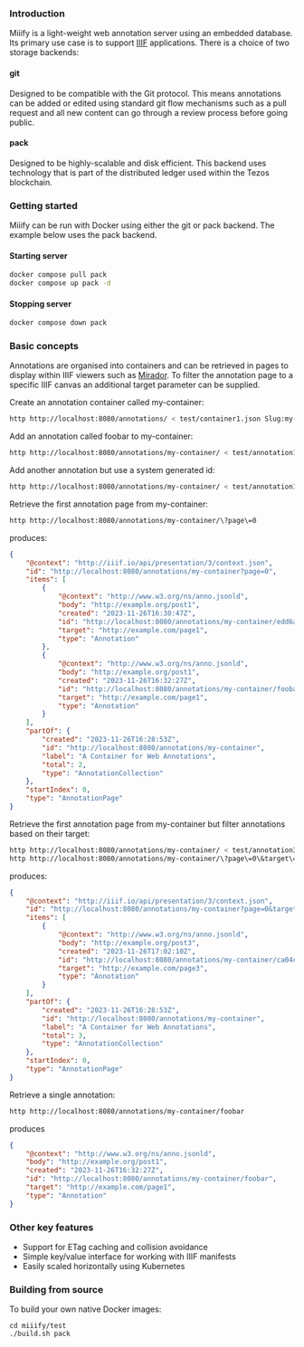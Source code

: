 ### Introduction

Miiify is a light-weight web annotation server using an embedded database. Its primary use case is to support [IIIF](https://iiif.io/) applications. There is a choice of two storage backends:

#### git

Designed to be compatible with the Git protocol. This means annotations can be added or edited using standard git flow mechanisms such as a pull request and all new content can go through a review process before going public. 

#### pack

Designed to be highly-scalable and disk efficient. This backend uses technology that is part of the distributed ledger used within the Tezos blockchain.

### Getting started

Miiify can be run with Docker using either the git or pack backend. The example below uses the pack backend.

#### Starting server

```bash
docker compose pull pack
docker compose up pack -d
```

#### Stopping server
```bash
docker compose down pack
```

### Basic concepts

Annotations are organised into containers and can be retrieved in pages to display within IIIF viewers such as [Mirador](https://projectmirador.org/). To filter the annotation page to a specific IIIF canvas an additional target parameter can be supplied.

Create an annotation container called my-container:
```bash
http http://localhost:8080/annotations/ < test/container1.json Slug:my-container
```

Add an annotation called foobar to my-container:
```bash
http http://localhost:8080/annotations/my-container/ < test/annotation1.json Slug:foobar
```

Add another annotation but use a system generated id:
```bash
http http://localhost:8080/annotations/my-container/ < test/annotation1.json
```

Retrieve the first annotation page from my-container:
```bash
http http://localhost:8080/annotations/my-container/\?page\=0
```
produces:
```json
{
    "@context": "http://iiif.io/api/presentation/3/context.json",
    "id": "http://localhost:8080/annotations/my-container?page=0",
    "items": [
        {
            "@context": "http://www.w3.org/ns/anno.jsonld",
            "body": "http://example.org/post1",
            "created": "2023-11-26T16:30:47Z",
            "id": "http://localhost:8080/annotations/my-container/edd6a28b-b7a5-4c0c-88c6-a29377fffb8c",
            "target": "http://example.com/page1",
            "type": "Annotation"
        },
        {
            "@context": "http://www.w3.org/ns/anno.jsonld",
            "body": "http://example.org/post1",
            "created": "2023-11-26T16:32:27Z",
            "id": "http://localhost:8080/annotations/my-container/foobar",
            "target": "http://example.com/page1",
            "type": "Annotation"
        }
    ],
    "partOf": {
        "created": "2023-11-26T16:28:53Z",
        "id": "http://localhost:8080/annotations/my-container",
        "label": "A Container for Web Annotations",
        "total": 2,
        "type": "AnnotationCollection"
    },
    "startIndex": 0,
    "type": "AnnotationPage"
}
```

Retrieve the first annotation page from my-container but filter annotations based on their target:
```bash
http http://localhost:8080/annotations/my-container/ < test/annotation3.json
http http://localhost:8080/annotations/my-container/\?page\=0\&target\=http://example.com/page3
```
produces:
```json
{
    "@context": "http://iiif.io/api/presentation/3/context.json",
    "id": "http://localhost:8080/annotations/my-container?page=0&target=http://example.com/page3",
    "items": [
        {
            "@context": "http://www.w3.org/ns/anno.jsonld",
            "body": "http://example.org/post3",
            "created": "2023-11-26T17:02:10Z",
            "id": "http://localhost:8080/annotations/my-container/ca04c632-b093-44b8-8785-0c985b2ff036",
            "target": "http://example.com/page3",
            "type": "Annotation"
        }
    ],
    "partOf": {
        "created": "2023-11-26T16:28:53Z",
        "id": "http://localhost:8080/annotations/my-container",
        "label": "A Container for Web Annotations",
        "total": 3,
        "type": "AnnotationCollection"
    },
    "startIndex": 0,
    "type": "AnnotationPage"
}
```

Retrieve a single annotation:
```bash
http http://localhost:8080/annotations/my-container/foobar
```
produces
```json
{
    "@context": "http://www.w3.org/ns/anno.jsonld",
    "body": "http://example.org/post1",
    "created": "2023-11-26T16:32:27Z",
    "id": "http://localhost:8080/annotations/my-container/foobar",
    "target": "http://example.com/page1",
    "type": "Annotation"
}
```

 
### Other key features

* Support for ETag caching and collision avoidance
* Simple key/value interface for working with IIIF manifests
* Easily scaled horizontally using Kubernetes


### Building from source

To build your own native Docker images:
```
cd miiify/test
./build.sh pack
```







